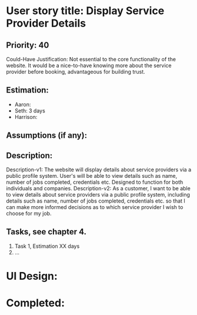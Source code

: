 # User story title: Display Service Provider Details

## Priority: 40
Could-Have
Justification: Not essential to the core functionality of the website. It would be a nice-to-have knowing more
about the service provider before booking, advantageous for building trust.

## Estimation:
* Aaron:
* Seth: 3 days
* Harrison:

## Assumptions (if any):

## Description:

Description-v1: The website will display details about service providers via a public profile system. User's will be
able to view details such as name, number of jobs completed, credentials etc. Designed to function for both individuals
and companies.
Description-v2: As a customer, I want to be able to view details about service providers via a public profile system,
including details such as name, number of jobs completed, credentials etc. so that I can make more informed decisions
as to which service provider I wish to choose for my job.

## Tasks, see chapter 4.

1. Task 1, Estimation XX days
2. ...


# UI Design:


# Completed:
